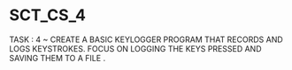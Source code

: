 # SCT_CS_4
TASK : 4 ~ CREATE A BASIC KEYLOGGER PROGRAM THAT RECORDS AND LOGS KEYSTROKES. FOCUS ON LOGGING THE KEYS PRESSED AND SAVING THEM TO A FILE . 
